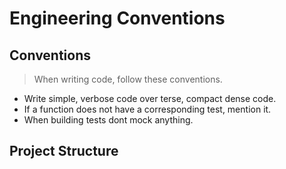 # Engineering Conventions

## Conventions

> When writing code, follow these conventions.

- Write simple, verbose code over terse, compact dense code.
- If a function does not have a corresponding test, mention it.
- When building tests dont mock anything.

## Project Structure
